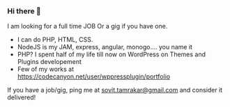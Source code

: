 ### Hi there 👋

I am looking for a full time JOB Or a gig if you have one.
- I can do PHP, HTML, CSS.
- NodeJS is my JAM, express, angular, monogo.... you name it
- PHP? I spent half of my life till now on WordPress on Themes and Plugins developement
- Few of my works at https://codecanyon.net/user/wppressplugin/portfolio

If you have a job/gig, ping me at sovit.tamrakar@gmail.com and consider it delivered!
